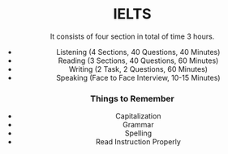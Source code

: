 <center><h1>IELTS</h1><center>

It consists of four section in total of time 3 hours. 

- Listening (4 Sections, 40 Questions, 40 Minutes)
- Reading (3 Sections, 40 Questions, 60 Minutes)
- Writing (2 Task, 2 Questions, 60 Minutes)
- Speaking (Face to Face Interview, 10-15 Minutes)

### Things to Remember

- Capitalization
- Grammar
- Spelling
- Read Instruction Properly
